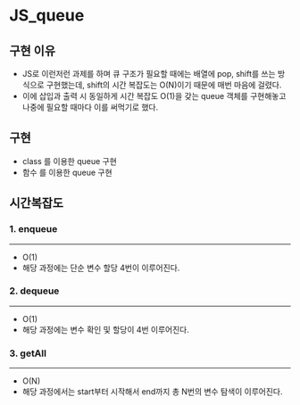 # JS_queue

## 구현 이유 
- JS로 이런저런 과제를 하며 큐 구조가 필요할 때에는 배열에 pop, shift를 쓰는 방식으로 구현했는데, shift의 시간 복잡도는 O(N)이기 때문에 매번 마음에 걸렸다.  
- 이에 삽입과 출력 시 동일하게 시간 복잡도 O(1)을 갖는 queue 객체를 구현해놓고 나중에 필요할 때마다 이를 써먹기로 했다.

## 구현
- class 를 이용한 queue 구현
- 함수 를 이용한 queue 구현

## 시간복잡도
### 1. enqueue
   ***
   - O(1)
   - 해당 과정에는 단순 변수 할당 4번이 이루어진다.
### 2. dequeue
   ***
   - O(1)
   - 해당 과정에는 변수 확인 및 할당이 4번 이루어진다.
### 3. getAll
   ***
   - O(N)
   - 해당 과정에서는 start부터 시작해서 end까지 총 N번의 변수 탐색이 이루어진다.